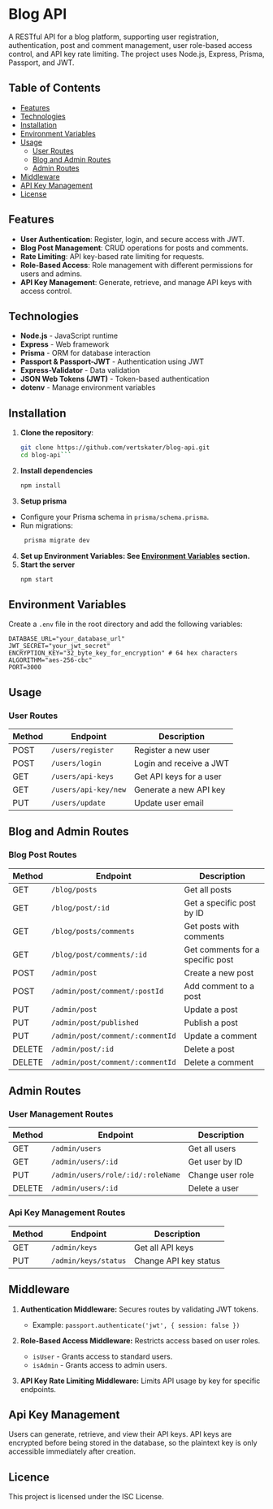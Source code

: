 # Blog API

A RESTful API for a blog platform, supporting user registration, authentication, post and comment management, user role-based access control, and API key rate limiting. The project uses Node.js, Express, Prisma, Passport, and JWT.

## Table of Contents
- [Features](#features)
- [Technologies](#technologies)
- [Installation](#installation)
- [Environment Variables](#environment-variables)
- [Usage](#usage)
    - [User Routes](#user-routes)
    - [Blog and Admin Routes](#blog-and-admin-routes)
    - [Admin Routes](#admin-routes)
- [Middleware](#middleware)
- [API Key Management](#api-key-management)
- [License](#license)

## Features
- **User Authentication**: Register, login, and secure access with JWT.
- **Blog Post Management**: CRUD operations for posts and comments.
- **Rate Limiting**: API key-based rate limiting for requests.
- **Role-Based Access**: Role management with different permissions for users and admins.
- **API Key Management**: Generate, retrieve, and manage API keys with access control.

## Technologies
- **Node.js** - JavaScript runtime
- **Express** - Web framework
- **Prisma** - ORM for database interaction
- **Passport & Passport-JWT** - Authentication using JWT
- **Express-Validator** - Data validation
- **JSON Web Tokens (JWT)** - Token-based authentication
- **dotenv** - Manage environment variables

## Installation

1. **Clone the repository**:
   ```bash
   git clone https://github.com/vertskater/blog-api.git
   cd blog-api```
2. **Install dependencies**
    ```bash
    npm install
    ```
3. **Setup prisma**
- Configure your Prisma schema in ```prisma/schema.prisma```.
- Run migrations:
  ```bash
   prisma migrate dev
  ```
4. **Set up Environment Variables: See [Environment Variables](#environment-variables) section.**
5. **Start the server**
    ```bash
   npm start
    ```
## Environment Variables
Create a ```.env``` file in the root directory and add the following variables:
```env 
DATABASE_URL="your_database_url"
JWT_SECRET="your_jwt_secret"
ENCRYPTION_KEY="32_byte_key_for_encryption" # 64 hex characters
ALGORITHM="aes-256-cbc"
PORT=3000
```
## Usage
### User Routes
| Method | Endpoint             | Description                |
|--------|-----------------------|----------------------------|
| POST   | `/users/register`    | Register a new user        |
| POST   | `/users/login`       | Login and receive a JWT    |
| GET    | `/users/api-keys`    | Get API keys for a user    |
| GET    | `/users/api-key/new` | Generate a new API key     |
| PUT    | `/users/update`      | Update user email          |

## Blog and Admin Routes
### Blog Post Routes
| Method | Endpoint                     | Description                      |
|--------|-------------------------------|----------------------------------|
| GET    | `/blog/posts`                | Get all posts                    |
| GET    | `/blog/post/:id`             | Get a specific post by ID        |
| GET    | `/blog/posts/comments`       | Get posts with comments          |
| GET    | `/blog/post/comments/:id`    | Get comments for a specific post |
| POST   | `/admin/post`                | Create a new post                |
| POST   | `/admin/post/comment/:postId`| Add comment to a post            |
| PUT    | `/admin/post`                | Update a post                    |
| PUT    | `/admin/post/published`      | Publish a post                   |
| PUT    | `/admin/post/comment/:commentId` | Update a comment           |
| DELETE | `/admin/post/:id`            | Delete a post                    |
| DELETE | `/admin/post/comment/:commentId` | Delete a comment           |

## Admin Routes
### User Management Routes
| Method | Endpoint                          | Description       |
|--------|------------------------------------|-------------------|
| GET    | `/admin/users`                    | Get all users     |
| GET    | `/admin/users/:id`                | Get user by ID    |
| PUT    | `/admin/users/role/:id/:roleName` | Change user role  |
| DELETE | `/admin/users/:id`                | Delete a user     |

### Api Key Management Routes
| Method | Endpoint              | Description           |
|--------|------------------------|-----------------------|
| GET    | `/admin/keys`         | Get all API keys      |
| PUT    | `/admin/keys/status`  | Change API key status |

## Middleware
1. **Authentication Middleware:** Secures routes by validating JWT tokens.

   - Example: ```passport.authenticate('jwt', { session: false })```

2. **Role-Based Access Middleware:** Restricts access based on user roles.

   - ```isUser``` - Grants access to standard users.
   - ```isAdmin``` - Grants access to admin users.
3. **API Key Rate Limiting Middleware:** Limits API usage by key for specific endpoints.

## Api Key Management
Users can generate, retrieve, and view their API keys. API keys are encrypted before being stored in the database, so the plaintext key is only accessible immediately after creation.
## Licence
This project is licensed under the ISC License.
